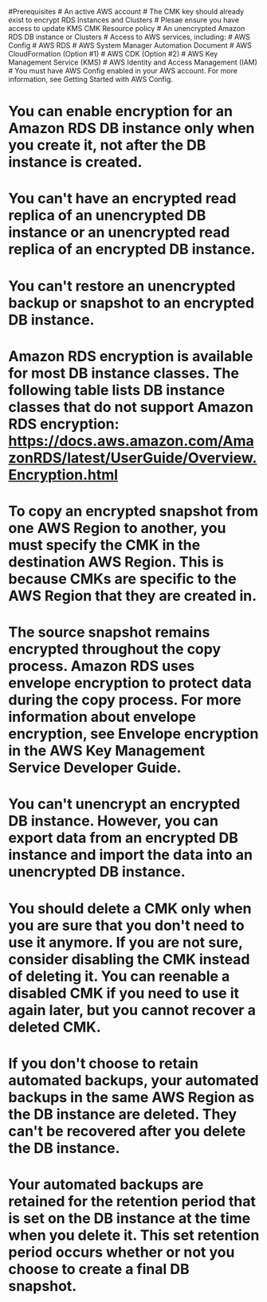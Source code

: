 
#Prerequisites
    # An active AWS account
    # The CMK key should already exist to encrypt RDS Instances and Clusters
    # Plesae ensure you have access to update KMS CMK Resource policy
    # An unencrypted Amazon RDS DB instance or Clusters
    # Access to AWS services, including:
    #     AWS Config
    #     AWS RDS
    #     AWS System Manager Automation Document
    #     AWS CloudFormation (Option #1)
    #     AWS CDK (Option #2)
    #     AWS Key Management Service (KMS) 
    #     AWS Identity and Access Management (IAM)
    #     You must have AWS Config enabled in your AWS account. For more information, see Getting Started with AWS Config.

# You can enable encryption for an Amazon RDS DB instance only when you create it, not after the DB instance is created.
# You can't have an encrypted read replica of an unencrypted DB instance or an unencrypted read replica of an encrypted DB instance.
# You can't restore an unencrypted backup or snapshot to an encrypted DB instance.
# Amazon RDS encryption is available for most DB instance classes. The following table lists DB instance classes that do not support Amazon RDS encryption: https://docs.aws.amazon.com/AmazonRDS/latest/UserGuide/Overview.Encryption.html
# To copy an encrypted snapshot from one AWS Region to another, you must specify the CMK in the destination AWS Region. This is because CMKs are specific to the AWS Region that they are created in.
# The source snapshot remains encrypted throughout the copy process. Amazon RDS uses envelope encryption to protect data during the copy process. For more information about envelope encryption, see Envelope encryption in the AWS Key Management Service Developer Guide.
# You can't unencrypt an encrypted DB instance. However, you can export data from an encrypted DB instance and import the data into an unencrypted DB instance.
# You should delete a CMK only when you are sure that you don't need to use it anymore. If you are not sure, consider disabling the CMK instead of deleting it. You can reenable a disabled CMK if you need to use it again later, but you cannot recover a deleted CMK. 
# If you don't choose to retain automated backups, your automated backups in the same AWS Region as the DB instance are deleted. They can't be recovered after you delete the DB instance. 
# Your automated backups are retained for the retention period that is set on the DB instance at the time when you delete it. This set retention period occurs whether or not you choose to create a final DB snapshot. 
